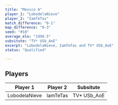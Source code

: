 ```yaml
---
title: "Mexico A"
player_1: "LobodelaNieve"
player_2: "IamTeTas"
match_difference: "0-1"
map_difference: "0-3"
seed: "#10"
average_elo: "1998.5"
subsitute: "TV* USb_AoE"
excerpt: "LobodelaNieve, IamTeTas and TV* USb_AoE"
status: "Qualified"

---
```

## Players

| Player 1 | Player 2 | Subsitute |
| -- | -- | -- |
| LobodelaNieve | IamTeTas | TV* USb_AoE |

